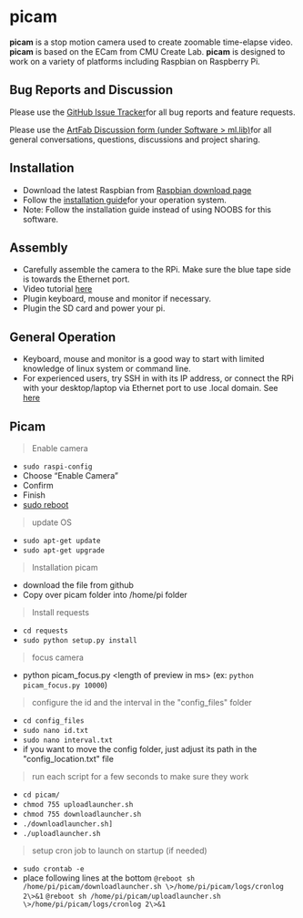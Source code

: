 # picam

**picam** is a stop motion camera used to create zoomable time-elapse video. 
**picam** is based on the ECam from CMU Create Lab.
**picam** is designed to work on a variety of platforms including Raspbian on Raspberry Pi.

## Bug Reports and Discussion
Please use the [GitHub Issue Tracker](https://github.com/cmuartfab/ml-lib/issues)for all bug reports and feature requests.

Please use the [ArtFab Discussion form (under Software \> ml.lib)](http://discuss.artfab.art.cmu.edu/c/software/ml-lib)for all general conversations, questions, discussions and project sharing.  

## Installation
- Download the latest Raspbian from [Raspbian download page](https://www.raspberrypi.org/downloads/raspbian/)
- Follow the [installation guide](raspberrypi.org/documentation/installation/installing-images/README.md)for your operation system.
- Note: Follow the installation guide instead of using NOOBS for this software. 

## Assembly
- Carefully assemble the camera to the RPi. Make sure the blue tape side is towards the Ethernet port.
- Video tutorial [here](https://www.raspberrypi.org/help/camera-module-setup/)
- Plugin keyboard, mouse and monitor if necessary.
- Plugin the SD card and power your pi.

## General Operation
- Keyboard, mouse and monitor is a good way to start with limited knowledge of linux system or command line. 
- For experienced users, try SSH in with its IP address, or connect the RPi with your desktop/laptop via Ethernet port to use .local domain. See [here]([http://elinux.org/RPi\_Advanced\_Setup])

## Picam 
> Enable camera 
- `sudo raspi-config`
- Choose “Enable Camera” 
- Confirm
- Finish
- [sudo reboot](#) 

> update OS
- `sudo apt-get update`
- `sudo apt-get upgrade`

>  Installation picam
- download the file from github
- Copy over picam folder into /home/pi folder

> Install requests
- `cd requests`
- `sudo python setup.py install`

> focus camera
- python picam_focus.py \<length of preview in ms\> 
	(ex: `python picam_focus.py 10000`)

> configure the id and the interval in the "config_files" folder
- `cd config_files`
- `sudo nano id.txt`
- `sudo nano interval.txt`
-  if you want to move the config folder, just adjust its path in the "config_location.txt" file

> run each script for a few seconds to make sure they work
- `cd picam/`
- `chmod 755 uploadlauncher.sh`
- `chmod 755 downloadlauncher.sh`
- `./downloadlauncher.sh]`
- `./uploadlauncher.sh`

> setup cron job to launch on startup (if needed)
- `sudo crontab -e`
 - place following lines at the bottom
	`@reboot sh /home/pi/picam/downloadlauncher.sh \>/home/pi/picam/logs/cronlog 2\>&1`
	`@reboot sh /home/pi/picam/uploadlauncher.sh \>/home/pi/picam/logs/cronlog 2\>&1`
